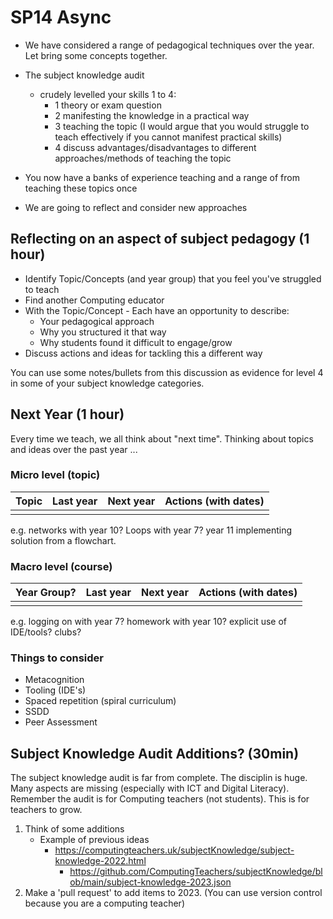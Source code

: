 SP14 Async
==========

* We have considered a range of pedagogical techniques over the year. Let bring some concepts together.


* The subject knowledge audit 
    * crudely levelled your skills 1 to 4:
        * 1 theory or exam question
        * 2 manifesting the knowledge in a practical way
        * 3 teaching the topic (I would argue that you would struggle to teach effectively if you cannot manifest practical skills)
        * 4 discuss advantages/disadvantages to different approaches/methods of teaching the topic

* You now have a banks of experience teaching and a range of from teaching these topics once
* We are going to reflect and consider new approaches


Reflecting on an aspect of subject pedagogy (1 hour)
-------------------------------------------

* Identify Topic/Concepts (and year group) that you feel you've struggled to teach
* Find another Computing educator
* With the Topic/Concept - Each have an opportunity to describe:
    * Your pedagogical approach
    * Why you structured it that way
    * Why students found it difficult to engage/grow
* Discuss actions and ideas for tackling this a different way

You can use some notes/bullets from this discussion as evidence for level 4 in some of your subject knowledge categories.


Next Year (1 hour)
---------

Every time we teach, we all think about "next time". Thinking about topics and ideas over the past year ...

### Micro level (topic)

| Topic | Last year | Next year | Actions (with dates) |
|-|-|-|-|
| | | | |

e.g. networks with year 10? Loops with year 7? year 11 implementing solution from a flowchart.

### Macro level (course)

| Year Group? | Last year | Next year | Actions (with dates) |
|-|-|-|-|
| | | | |

e.g. logging on with year 7? homework with year 10? explicit use of IDE/tools? clubs?

### Things to consider
* Metacognition
* Tooling (IDE's)
* Spaced repetition (spiral curriculum)
* SSDD
* Peer Assessment


Subject Knowledge Audit Additions? (30min)
--------------------------------

The subject knowledge audit is far from complete. The disciplin is huge. Many aspects are missing (especially with ICT and Digital Literacy).
Remember the audit is for Computing teachers (not students). This is for teachers to grow.

1. Think of some additions
    * Example of previous ideas
        * https://computingteachers.uk/subjectKnowledge/subject-knowledge-2022.html
            * https://github.com/ComputingTeachers/subjectKnowledge/blob/main/subject-knowledge-2023.json
2. Make a 'pull request' to add items to 2023. (You can use version control because you are a computing teacher)
